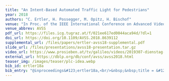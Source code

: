 ```yaml
---
title: "An Intent-Based Automated Traffic Light for Pedestrians"
year: 2018
authors: "C. Ertler, H. Possegger, M. Opitz, H. Bischof"
venue: "In Proc. of the IEEE International Conference on Advanced Video and Signal-Based Surveillance"
venue_abbrev: AVSS
pdf_url: https://files.icg.tugraz.at/f/021ee617ed0044aca94d/?dl=1
doi_url: https://doi.org/10.1109/AVSS.2018.8639112
supplemental_url: /files/papers/ertler-avss18-supplemental.pdf
slide_url: /files/presentations/avss18-presentation.tar.gz
video_url: https://www.prosieben.at/tv/galileo/videos/2019307-dienstag-die-versteckten-inseln-von-new-york-ganze-folge
external_url: https://dblp.org/db/conf/avss/avss2018.html
teaser_img: /images/teaser/plc-idea.webp
bib_id: ertler18a
bib_entry: "@inproceedings&#123;ertler18a,<br/>&nbsp;&nbsp;title = &#123;An Intent-Based Automated Traffic Light for Pedestrians&#125;,<br/>&nbsp;&nbsp;author = &#123;Christian Ertler and Horst Possegger and Michael Opitz and Horst Bischof&#125;,<br/>&nbsp;&nbsp;booktitle = &#123;Proc. of the IEEE International Conference on Advanced Video and Signal-Based Surveillance (AVSS)&#125;,<br/>&nbsp;&nbsp;year = &#123;2018&#125;<br/>&#125;"
---
```


